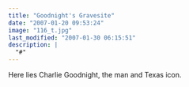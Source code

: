```yaml
---
title: "Goodnight's Gravesite"
date: "2007-01-20 09:53:24"
image: "116_t.jpg"
last_modified: "2007-01-30 06:15:51"
description: |
  "#"
---
```


Here lies Charlie Goodnight, the man and Texas icon.
